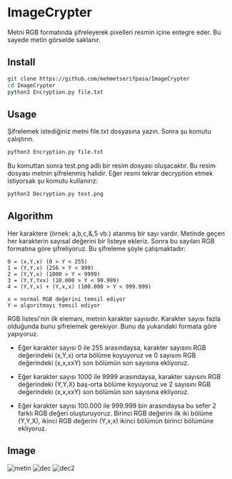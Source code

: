 # ImageCrypter

Metni RGB formatında şifreleyerek pixelleri resmin içine entegre eder. Bu sayede metin görselde saklanır.


## Install
```bash
git clone https://github.com/mehmetserifpasa/ImageCrypter
cd ImageCrypter
python3 Encryption.py file.txt
```

## Usage
Şifrelemek istediğiniz metni file.txt dosyasına yazın. Sonra şu komutu çalıştırın.
```bash
python3 Encryption.py file.txt
```
Bu komuttan sonra test.png adlı bir resim dosyası oluşacaktır. Bu resim dosyası metnin şifrelenmiş halidir. Eğer resmi tekrar decryption etmek istiyorsak şu komutu kullanırız:
```bash
python3 Decryption.py test.png 
```
## Algorithm

Her karaktere (örnek: a,b,c,&,5 vb.) atanmış bir sayı vardır. Metinde geçen her karakterin sayısal değerini bir listeye ekleriz. Sonra bu sayıları RGB formatına göre şifreliyoruz. Bu şifreleme şöyle çalışmaktadır:

```
0 = (x,Y,x) (0 > Y < 255)
1 = (Y,Y,x) (256 > Y < 999)
2 = (Y,Y,x) (1000 > Y < 9999)
3 = (Y,Y,Yxx) (10.000 > Y < 99.999)
4 = (Y,Y,x) + (Y,x,x) (100.000 > Y < 999.999)
```
```
x = normal RGB değerini temsil ediyor
Y = algoritmayı temsil ediyor
```
RGB listesi'nin ilk elemanı, metnin karakter sayısıdır. Karakter sayısı fazla olduğunda bunu şifrelemek gerekiyor. Bunu da yukarıdaki formata göre yapıyoruz.

* Eğer karakter sayısı 0 ile 255 arasındaysa, karakter sayısını RGB değerindeki (x,Y,x) orta bölüme koyuyoruz ve 0 sayısını RGB değerindeki (x,x,xxY) son bölümün son sayısına ekliyoruz.

* Eğer karakter sayısı 1000 ile 9999 arasındaysa, karakter sayısını RGB değerindeki (Y,Y,X) baş-orta bölüme koyuyoruz ve 2 sayısını RGB değerindeki (x,x,xxY) son bölümün son sayısına ekliyoruz.

* Eğer karakter sayısı 100.000 ile 999.999 bin arasındaysa bu sefer 2 farklı RGB değeri oluşturuyoruz. Birinci RGB değerini ilk iki bölüme (Y,Y,X), ikinci RGB değerini (Y,x,x) ikinci bölümün birinci bölümüne ekliyoruz.
## Image
![metin](https://user-images.githubusercontent.com/25556230/102828616-2d8a8280-43f6-11eb-88d2-1f0eeb284c72.png)
![dec](https://user-images.githubusercontent.com/25556230/102828611-2b282880-43f6-11eb-990c-2226cc09320f.png)
![dec2](https://user-images.githubusercontent.com/25556230/102828615-2c595580-43f6-11eb-8086-4656847b2ed0.png)






